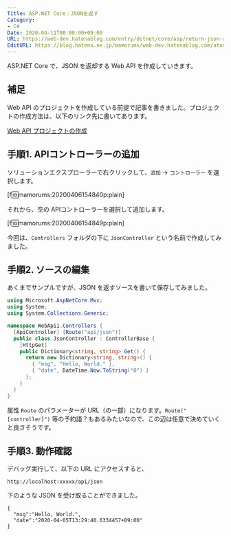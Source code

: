 ```yaml
---
Title: ASP.NET Core：JSONを返す
Category:
- C#
Date: 2020-04-11T00:00:00+09:00
URL: https://web-dev.hatenablog.com/entry/dotnet/core/asp/return-json-response
EditURL: https://blog.hatena.ne.jp/mamorums/web-dev.hatenablog.com/atom/entry/26006613545878914
---
```


ASP.NET Core で、JSON を返却する Web API を作成していきます。


## 補足
Web API のプロジェクトを作成している前提で記事を書きました。プロジェクトの作成方法は、以下のリンク先に書いてあります。

[Web API プロジェクトの作成](/entry/dotnet/core/asp/create-web-api-project)


## 手順1. APIコントローラーの追加
ソリューションエクスプローラーで右クリックして、`追加` → `コントローラー` を選択します。

[f:id:mamorums:20200406154840p:plain]

それから、空の APIコントローラーを選択して追加します。

[f:id:mamorums:20200406154849p:plain]

今回は、`Controllers` フォルダの下に `JsonController` という名前で作成してみました。


## 手順2. ソースの編集
あくまでサンプルですが、JSON を返すソースを書いて保存してみました。

```cs
using Microsoft.AspNetCore.Mvc;
using System;
using System.Collections.Generic;

namespace WebApi1.Controllers {
  [ApiController] [Route("api/json")]
  public class JsonController : ControllerBase {
    [HttpGet]
    public Dictionary<string, string> Get() {
      return new Dictionary<string, string>() {
        { "msg", "Hello, World." },
        { "date", DateTime.Now.ToString("O") }
      };
    }
  }
}
```

属性 `Route` のパラメーターが URL（の一部）になります。`Route("[controller]")` 等の予約語？もあるみたいなので、この辺は任意で決めていくと良さそうです。


## 手順3. 動作確認
デバッグ実行して、以下の URL にアクセスすると、

```
http://localhost:xxxxx/api/json
```

下のような JSON を受け取ることができました。

```
{
  "msg":"Hello, World.",
  "date":"2020-04-05T13:29:40.6334457+09:00"
}
```
